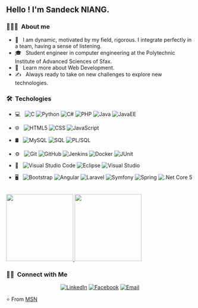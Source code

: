 

<h2> Hello ! I'm Sandeck NIANG.</h2>

<h3> 👨🏻‍💻 &nbsp;About me </h3>

- 🤔 &nbsp; I am dynamic, motivated by my field, rigorous. I integrate perfectly in a team, having a sense of listening.
- 🎓 &nbsp; Student engineer in computer engineering at the Polytechnic Institute of Advanced Sciences of Sfax.
- 🌱 &nbsp; Learn more about Web Development.
- ✍️ &nbsp; Always ready to take on new challenges to explore new technologies.

<h3> 🛠 &nbsp;Techologies</h3>

- 💻 &nbsp;
  ![C](https://img.shields.io/badge/-C-333333?style=flat&logo=c)
  ![Python](https://img.shields.io/badge/-Python-333333?style=flat&logo=python)
  ![C#](https://img.shields.io/badge/-C#-333333?style=flat&logo=c#)
  ![PHP](https://img.shields.io/badge/-PHP-333333?style=flat&logo=php)
  ![Java](https://img.shields.io/badge/-Java-333333?style=flat&logo=Java&logoColor=007396)
  ![JavaEE](https://img.shields.io/badge/-Java%20EE-333333?style=flat&logo=java&logoColor=007396)
 
- 🌐 &nbsp;
  ![HTML5](https://img.shields.io/badge/-HTML5-333333?style=flat&logo=HTML5)
  ![CSS](https://img.shields.io/badge/-CSS-333333?style=flat&logo=CSS3&logoColor=1572B6)
  ![JavaScript](https://img.shields.io/badge/-JavaScript-333333?style=flat&logo=javascript)
  
- 🛢 &nbsp;
  ![MySQL](https://img.shields.io/badge/-MySQL-333333?style=flat&logo=mysql)
  ![SQL](https://img.shields.io/badge/-SQL-333333?style=flat&logo=sql)
  ![PL/SQL](https://img.shields.io/badge/-PL/SQL-333333?style=flat&logo=sql)
  
- ⚙️ &nbsp;
  ![Git](https://img.shields.io/badge/-Git-333333?style=flat&logo=git)
  ![GitHub](https://img.shields.io/badge/-GitHub-333333?style=flat&logo=github)
  ![Jenkins](https://img.shields.io/badge/-Jenkins-333333?style=flat&logo=jenkins)
  ![Docker](https://img.shields.io/badge/-Docker-333333?style=flat&logo=docker)
  ![JUnit](https://img.shields.io/badge/-JUnit-333333?style=flat&logo=junit)
  
- 🔧 &nbsp;
  ![Visual Studio Code](https://img.shields.io/badge/-Visual%20Studio%20Code-333333?style=flat&logo=visual-studio-code&logoColor=007ACC)
  ![Eclipse](https://img.shields.io/badge/-Eclipse-333333?style=flat&logo=eclipse-ide&logoColor=2C2255)
  ![Visual Studio](https://img.shields.io/badge/-Visual%20Studio-333333?style=flat&logo=visual-studio&logoColor=7c43bd)
  
- 🖥 &nbsp;
  ![Bootstrap](https://img.shields.io/badge/-Bootstrap-333333?style=flat&logo=bootstrap&logoColor=563D7C)
  ![Angular](https://img.shields.io/badge/-Angular-333333?style=flat&logo=angular)
  ![Laravel](https://img.shields.io/badge/-Laravel-333333?style=flat&logo=laravel)
  ![Symfony](https://img.shields.io/badge/-Symfony-333333?style=flat&logo=symfony)
  ![Spring](https://img.shields.io/badge/-Spring-333333?style=flat&logo=spring)
  ![.Net Core 5](https://img.shields.io/badge/-.Net%20Core%205-333333?style=flat&logo=.net)

<br/>

<a href="https://github.com/AVS1508">
  <img height="180em" src="https://github-readme-stats.vercel.app/api?username=NIANG95&theme=buefy&show_icons=true" />
  <img height="180em" src="https://github-readme-stats.vercel.app/api/top-langs/?username=NIANG95&theme=buefy&layout=compact" />
</a>

<br/>

<h3> 🤝🏻 &nbsp;Connect with Me </h3>

<p align="center">
<a href="https://www.linkedin.com/in/mamesandeckniang/"><img alt="LinkedIn" src="https://img.shields.io/badge/LinkedIn-Mame%20Sandeck%20NIANG-blue?style=flat-square&logo=linkedin"></a>
<a href="https://www.facebook.com/sandeck.niang/"><img alt="Facebook" src="https://img.shields.io/badge/Facebook-Mame%20Sandeck%20NIANG-blue?style=flat-square&logo=facebook"></a>
<a href="mailto:niangmamesandeck@gmail.com"><img alt="Email" src="https://img.shields.io/badge/Email-niangmamesandeck@gmail.com-blue?style=flat-square&logo=gmail"></a>
</p>

⭐️ From [MSN](https://github.com/NIANG95)
